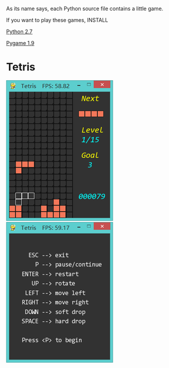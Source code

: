 As its name says, each Python source file contains a little game.

If you want to play these games, INSTALL
    
[Python 2.7](https://www.python.org/)

[Pygame 1.9](http://pygame.org/download.shtml)

# Tetris

![screenshot](https://raw.githubusercontent.com/TTiga/LittleGames/master/LittleGames/tetris_screenshot/tetris.PNG)
![screenshot](https://raw.githubusercontent.com/TTiga/LittleGames/master/LittleGames/tetris_screenshot/tetris_0.PNG)
